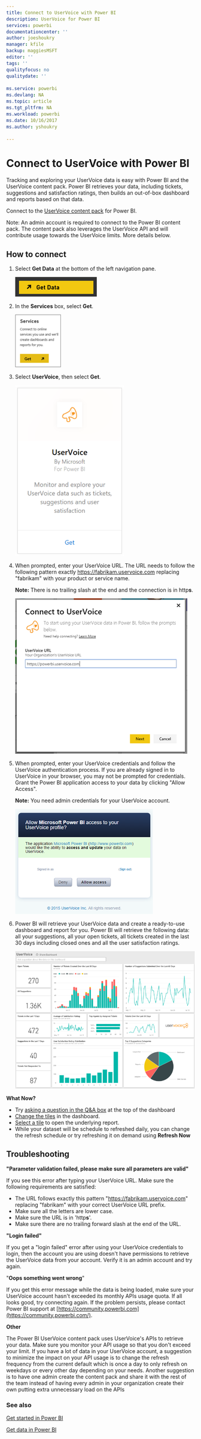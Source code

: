 ```yaml
---
title: Connect to UserVoice with Power BI
description: UserVoice for Power BI
services: powerbi
documentationcenter: ''
author: joeshoukry
manager: kfile
backup: maggiesMSFT
editor: ''
tags: ''
qualityfocus: no
qualitydate: ''

ms.service: powerbi
ms.devlang: NA
ms.topic: article
ms.tgt_pltfrm: NA
ms.workload: powerbi
ms.date: 10/16/2017
ms.author: yshoukry

---
```

# Connect to UserVoice with Power BI
Tracking and exploring your UserVoice data is easy with Power BI and the UserVoice content pack. Power BI retrieves your data, including tickets, suggestions and satisfaction ratings, then builds an out-of-box dashboard and reports based on that data.

Connect to the [UserVoice content pack](https://app.powerbi.com/getdata/services/uservoice) for Power BI.

Note: An admin account is required to connect to the Power BI content pack. The content pack also leverages the UserVoice API and will contribute usage towards the UserVoice limits. More details below.

## How to connect
1. Select **Get Data** at the bottom of the left navigation pane.
   
   ![](media/service-connect-to-uservoice/pbi_getdata.png)
2. In the **Services** box, select **Get**.
   
   ![](media/service-connect-to-uservoice/pbi_getservices.png) 
3. Select **UserVoice**, then select **Get**.
   
   ![](media/service-connect-to-uservoice/uservoice.png)
4. When prompted, enter your UserVoice URL. The URL needs to follow the following pattern exactly https://fabrikam.uservoice.com replacing "fabrikam" with your product or service name.
   
   **Note:** There is no trailing slash at the end and the connection is in http**s**.
   
   ![](media/service-connect-to-uservoice/capture.png)
5. When prompted, enter your UserVoice credentials and follow the UserVoice authentication process. If you are already signed in to UserVoice in your browser, you may not be prompted for credentials. Grant the Power BI application access to your data by clicking "Allow Access".
   
   **Note:** You need admin credentials for your UserVoice account.
   
   ![](media/service-connect-to-uservoice/capture3.png)
6. Power BI will retrieve your UserVoice data and create a ready-to-use dashboard and report for you. Power BI will retrieve the following data: all your suggestions, all your open tickets, all tickets created in the last 30 days including closed ones and all the user satisfaction ratings.
   
   ![](media/service-connect-to-uservoice/capture4.png)

**What Now?**

* Try [asking a question in the Q&A box](service-q-and-a.md) at the top of the dashboard
* [Change the tiles](service-dashboard-edit-tile.md) in the dashboard.
* [Select a tile](service-dashboard-tiles.md) to open the underlying report.
* While your dataset will be schedule to refreshed daily, you can change the refresh schedule or try refreshing it on demand using **Refresh Now**

## Troubleshooting
**"Parameter validation failed, please make sure all parameters are valid"**

If you see this error after typing your UserVoice URL. Make sure the following requirements are satisfied:

* The URL follows exactly this pattern "https://fabrikam.uservoice.com" replacing "fabrikam" with your correct UserVoice URL prefix.
* Make sure all the letters are lower case.
* Make sure the URL is in 'http**s**'.
* Make sure there are no trailing forward slash at the end of the URL.

**"Login failed"**

If you get a "login failed" error after using your UserVoice credentials to login, then the account you are using doesn't have permissions to retrieve the UserVoice data from your account. Verify it is an admin account and try again.

"**Oops something went wrong**"

If you get this error message while the data is being loaded, make sure your UserVoice account hasn't exceeded its monthly APIs usage quota. If all looks good, try connecting again. If the problem persists, please contact Power BI support at [https://community.powerbi.com](https://community.powerbi.com/).

**Other**  

The Power BI UserVoice content pack uses UserVoice's APIs to retrieve your data. Make sure you monitor your API usage so that you don't exceed your limit. If you have a lot of data in your UserVoice account, a suggestion to minimize the impact on your API usage is to change the refresh frequency from the current default which is once a day to only refresh on weekdays or every other day depending on your needs. Another suggestion is to have one admin create the content pack and share it with the rest of the team instead of having every admin in your organization create their own putting extra unnecessary load on the APIs

### See also
[Get started in Power BI](service-get-started.md)

[Get data in Power BI](service-get-data.md)

